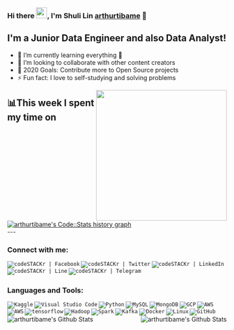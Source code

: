 ### Hi there <img src="https://media.giphy.com/media/hvRJCLFzcasrR4ia7z/giphy.gif" width="25px">, I'm Shuli Lin  [arthurtibame][website] 👋

## I'm a Junior Data Engineer and also Data Analyst!
- 🔭 I’m currently learning everything 🤣
- 👯 I’m looking to collaborate with other content creators
- 🥅 2020 Goals: Contribute more to Open Source projects
- ⚡ Fun fact: I love to self-studying and solving problems

<div class="row">
  <div class="col-lg-6 text-mid">
    <img align="right" src="https://i.pinimg.com/originals/28/02/00/28020003d4a493c78d8202ba6c35f179.gif" width="300"/>
  </div>
</div>

## 📊This week I spent my time on

<div class="row">
  <div class="col-lg-6 text-right">
    <a href="https://codestats.net/users/arthurtibame">
      <img src='https://arthurtibame-code-stats.herokuapp.com/history-graph/arthurtibame?width=500&height=300&timezone=08:00&history_days=14&max_languages=15&language_colors=[%223e4053%22,%22f15854%22,%225da5da%22,%22faa43a%22,%2260bd68%22,%22f17cb0%22,%22b2912f%22,%22decf3f%22,%22b276b2%22,%22808080%22]' alt="arthurtibame's Code::Stats history graph" />
    </a>
  </div>
</div>
---

### Connect with me:
<code>[<img align="left" alt="codeSTACKr | Facebook" src="https://www.vectorlogo.zone/logos/facebook/facebook-ar21.svg" />][website]</code>
<code>[<img align="left" alt="codeSTACKr | Twitter" src="https://www.vectorlogo.zone/logos/twitter/twitter-ar21.svg" />][twitter]</code>
<code>[<img align="left" alt="codeSTACKr | LinkedIn"  src="https://www.vectorlogo.zone/logos/linkedin/linkedin-ar21.svg" />][linkedin]</code>
<code>[<img align="left" alt="codeSTACKr | Line" src="https://www.vectorlogo.zone/logos/line/line-ar21.svg" />][line]</code>
<code>[<img align="left" alt="codeSTACKr | Telegram" src="https://www.vectorlogo.zone/logos/telegram/telegram-ar21.svg" />][telegram]</code>

<br>
<br>

### Languages and Tools:

<code>[<img align="left" alt="Kaggle" src="https://www.vectorlogo.zone/logos/kaggle/kaggle-ar21.svg" />][kaggle]</code>
<code>[<img align="left" alt="Visual Studio Code" src="https://www.vectorlogo.zone/logos/visualstudio_code/visualstudio_code-ar21.svg" />][website]</code>
<code>[<img align="left" alt="Python" src="https://www.vectorlogo.zone/logos/python/python-ar21.svg" />][website]</code>
<code>[<img align="left" alt="MySQL" src="https://www.vectorlogo.zone/logos/mysql/mysql-ar21.svg" />][website]</code>
<code>[<img align="left" alt="MongoDB" src="https://www.vectorlogo.zone/logos/mongodb/mongodb-ar21.svg" />][website]</code>
<code>[<img align="left" alt="GCP"  src="https://www.vectorlogo.zone/logos/google_cloud/google_cloud-ar21.svg" />][website]</code>
<code>[<img align="left" alt="AWS" src="https://www.vectorlogo.zone/logos/amazon_aws/amazon_aws-icon.svg" />][website]</code>
<code>[<img align="left" alt="AWS" src="https://www.vectorlogo.zone/logos/pytorch/pytorch-ar21.svg" />][website]</code>
<code>[<img align="left" alt="tensorflow" src="https://www.vectorlogo.zone/logos/tensorflow/tensorflow-ar21.svg" />][website]</code>
<code>[<img align="left" alt="Hadoop" src="https://www.vectorlogo.zone/logos/apache_hadoop/apache_hadoop-ar21.svg" />][website]</code>
<code>[<img align="left" alt="Spark"  src="https://www.vectorlogo.zone/logos/apache_spark/apache_spark-ar21.svg" />][website]</code>
<code>[<img align="left" alt="Kafka"  src="https://www.vectorlogo.zone/logos/apache_kafka/apache_kafka-ar21.svg" />][website]</code>
<code>[<img align="left" alt="Docker"  src="https://www.vectorlogo.zone/logos/docker/docker-ar21.svg" />][website]</code>
<code>[<img align="left" alt="Linux" src="https://www.vectorlogo.zone/logos/ubuntu/ubuntu-ar21.svg" />][website]</code>
<code>[<img align="left" alt="GitHub"  src="https://www.vectorlogo.zone/logos/github/github-ar21.svg" />][website]</code>


<img align="left" alt="arthurtibame's Github Stats" src="https://github-readme-stats.codestackr.vercel.app/api?username=arthurtibame&show_icons=true&hide_border=true" />

<img align="right" alt="arthurtibame's Github Stats" src="https://github-readme-stats.vercel.app/api/top-langs/?username=arthurtibame" />


[website]: http://arthurtibame.tk
[linkedin]: https://www.linkedin.com/in/shuli-lin-1679a9152
[twitter]: https://twitter.com/arthur4410
[line]: https://line.me/ti/p/zJUO6aAEyf
[telegram]: https://t.me/Lin_shu_li
[kaggle]: https://www.kaggle.com/arthur8485
[facebook]: https://www.facebook.com/shuli.lin1/
